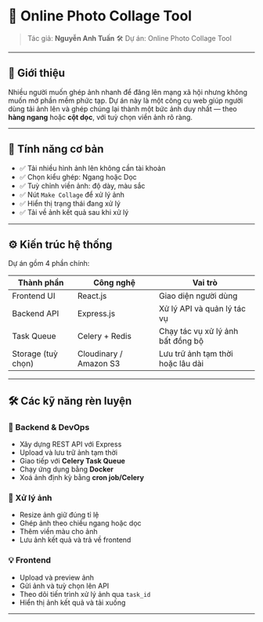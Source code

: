 # 📸 Online Photo Collage Tool

> Tác giả: **Nguyễn Anh Tuấn**
> 🛠️ Dự án: Online Photo Collage Tool

---

## 🚀 Giới thiệu

Nhiều người muốn ghép ảnh nhanh để đăng lên mạng xã hội nhưng không muốn mở phần mềm phức tạp. Dự án này là một công cụ web giúp người dùng tải ảnh lên và ghép chúng lại thành một bức ảnh duy nhất — theo **hàng ngang** hoặc **cột dọc**, với tuỳ chọn viền ảnh rõ ràng.

---

## 🧩 Tính năng cơ bản

- ✅ Tải nhiều hình ảnh lên không cần tài khoản
- ✅ Chọn kiểu ghép: Ngang hoặc Dọc
- ✅ Tuỳ chỉnh viền ảnh: độ dày, màu sắc
- ✅ Nút `Make Collage` để xử lý ảnh
- ✅ Hiển thị trạng thái đang xử lý
- ✅ Tải về ảnh kết quả sau khi xử lý

---

## ⚙️ Kiến trúc hệ thống

Dự án gồm 4 phần chính:

| Thành phần             | Công nghệ                | Vai trò                                  |
|------------------------|--------------------------|-------------------------------------------|
| Frontend UI            | React.js                 | Giao diện người dùng                      |
| Backend API            | Express.js               | Xử lý API và quản lý tác vụ               |
| Task Queue             | Celery + Redis           | Chạy tác vụ xử lý ảnh bất đồng bộ         |
| Storage (tuỳ chọn)     | Cloudinary / Amazon S3   | Lưu trữ ảnh tạm thời hoặc lâu dài         |

---

## 🛠️ Các kỹ năng rèn luyện

### 📌 Backend & DevOps
- Xây dựng REST API với Express
- Upload và lưu trữ ảnh tạm thời
- Giao tiếp với **Celery Task Queue**
- Chạy ứng dụng bằng **Docker**
- Xoá ảnh định kỳ bằng **cron job/Celery**

### 🧮 Xử lý ảnh
- Resize ảnh giữ đúng tỉ lệ
- Ghép ảnh theo chiều ngang hoặc dọc
- Thêm viền màu cho ảnh
- Lưu ảnh kết quả và trả về frontend

### 💡 Frontend
- Upload và preview ảnh
- Gửi ảnh và tuỳ chọn lên API
- Theo dõi tiến trình xử lý ảnh qua `task_id`
- Hiển thị ảnh kết quả và tải xuống

---


